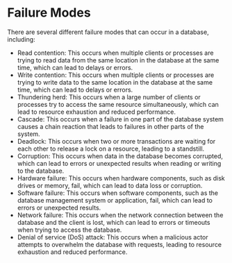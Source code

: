# Failure Modes

There are several different failure modes that can occur in a database, including:

- Read contention: This occurs when multiple clients or processes are trying to read data from the same location in the database at the same time, which can lead to delays or errors.
- Write contention: This occurs when multiple clients or processes are trying to write data to the same location in the database at the same time, which can lead to delays or errors.
- Thundering herd: This occurs when a large number of clients or processes try to access the same resource simultaneously, which can lead to resource exhaustion and reduced performance.
- Cascade: This occurs when a failure in one part of the database system causes a chain reaction that leads to failures in other parts of the system.
- Deadlock: This occurs when two or more transactions are waiting for each other to release a lock on a resource, leading to a standstill.
- Corruption: This occurs when data in the database becomes corrupted, which can lead to errors or unexpected results when reading or writing to the database.
- Hardware failure: This occurs when hardware components, such as disk drives or memory, fail, which can lead to data loss or corruption.
- Software failure: This occurs when software components, such as the database management system or application, fail, which can lead to errors or unexpected results.
- Network failure: This occurs when the network connection between the database and the client is lost, which can lead to errors or timeouts when trying to access the database.
- Denial of service (DoS) attack: This occurs when a malicious actor attempts to overwhelm the database with requests, leading to resource exhaustion and reduced performance.

